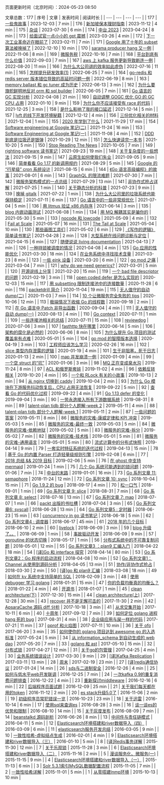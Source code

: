 页面更新时间（北京时间）：2024-05-23 08:50

文章总数：177
| 序号 | 文章 | 发表时间 | 阅读时长 |
| --- | --- | --- | --- |
| 177 | [一些鬼故事](https://xargin.com/ghost-story/) | 2023-12-03 | 7 min  |
| 176 | [新加坡保本理财指南](https://xargin.com/invest-in-cash-fund/) | 2023-11-12 | 4 min  |
| 175 | [杂谈](https://xargin.com/misc/) | 2023-07-30 | 6 min  |
| 174 | [中台 2023](https://xargin.com/complete-deah-for-middleplatform/) | 2023-04-24 | 8 min  |
| 173 | [给面试官一点小小的 gpt 震撼](https://xargin.com/the-death-of-baguwen/) | 2023-03-26 | 4 min  |
| 172 | [下一次工业革命近在眼前了](https://xargin.com/winter-is-coming/) | 2023-02-11 | 7 min  |
| 171 | [Google 用了十年的 subset 算法被换掉了](https://xargin.com/google-rocksteadier-subset/) | 2022-12-10 | 10 min  |
| 170 | [sarama producer hang 又一例](https://xargin.com/sarama-producer-hang-another-case/) | 2022-11-06 | 8 min  |
| 169 | [微服务税](https://xargin.com/microservice-tax-and-grpc-mock/) | 2022-10-16 | 7 min  |
| 168 | [平台到底有什么价值](https://xargin.com/value-of-platform/) | 2022-09-03 | 7 min  |
| 167 | [aws 上 kafka 服务更新导致断连一例](https://xargin.com/aws-produce-hang-case/) | 2022-08-20 | 11 min  |
| 166 | [为什么大公司讲的效率如此虚伪](https://xargin.com/what-they-say-is-not-true/) | 2022-07-16 | 11 min  |
| 165 | [怎样提升研发效率(1)](https://xargin.com/how-to-improve-dev-efficiency/) | 2022-06-25 | 7 min  |
| 164 | [go-redis 和 redis server 版本错位导致的高延时问题一例](https://xargin.com/go-redis-v6-and-redis-server-6-are-not-compatible/) | 2022-06-19 | 8 min  |
| 163 | [memory ballast 和 gc tuner 成为历史](https://xargin.com/the-new-api-for-heap-limit/) | 2022-06-13 | 3 min  |
| 162 | [为什么要旗帜鲜明地反对 orm 和 sql builder](https://xargin.com/you-should-avoid-orm-and-sql-builder/) | 2022-06-05 | 7 min  |
| 161 | [Go 语言的 GC 实现分析](https://xargin.com/impl-of-go-gc/) | 2022-04-08 | 21 min  |
| 160 | [自动调整 GOGC 优化 GO 的 GC CPU 占用](https://xargin.com/dynamic-gogc/) | 2022-01-10 | 9 min  |
| 159 | [为什么你不应该接受有 race 的代码](https://xargin.com/why-you-should-reject-racy-code/) | 2021-12-25 | 3 min  |
| 158 | [是什么影响了我的接口延迟](https://xargin.com/why-queueing-theory/) | 2021-12-14 | 5 min  |
| 157 | [lyft 的线下开发环境秘籍](https://xargin.com/lyft-offline-env/) | 2021-12-12 | 4 min  |
| 156 | [三份优化相关的材料](https://xargin.com/some-recent-opt-share/) | 2021-12-04 | 1 min  |
| 155 | [2020 年学到了什么](https://xargin.com/what-i-learn-at-alibaba/) | 2021-11-29 | 17 min  |
| 154 | [Software engineering at Google 笔记(二)](https://xargin.com/software-engineering-at-google-part2/) | 2021-11-24 | 16 min  |
| 153 | [Software Engineering at Google 笔记(一)](https://xargin.com/software-engineering-at-google-part1/) | 2021-11-08 | 4 min  |
| 152 | [DDD 到底是垃圾还是银弹](https://xargin.com/is-ddd-garbage-or-silver-bullet/) | 2021-10-29 | 12 min  |
| 151 | [怎么快速读完一本书](https://xargin.com/how-to-read-fast/) | 2021-10-20 | 5 min  |
| 150 | [Stop Reading The News](https://xargin.com/stop-reading-the-news/) | 2021-10-05 | 7 min  |
| 149 | [righting software 读书笔记](https://xargin.com/righting-software-notes/) | 2021-09-23 | 19 min  |
| 148 | [关于复杂度的一些想法](https://xargin.com/something-about-complexity/) | 2021-09-15 | 9 min  |
| 147 | [云原生如何使我们失业](https://xargin.com/cloud-native-and-future-of-developer/) | 2021-09-05 | 9 min  |
| 146 | [简单看看 Go 1.17 的新调用规约](https://xargin.com/go1-17-new-calling-convention/) | 2021-08-29 | 5 min  |
| 145 | [Google 的 “行星级” cron 系统设计](https://xargin.com/google-cron-design/) | 2021-08-15 | 6 min  |
| 144 | [《Go 语言高级编程》的故事](https://xargin.com/stories-of-advanced-go-programming/) | 2021-08-01 | 6 min  |
| 143 | [GraphQL 的限流难题](https://xargin.com/ratelimit-graphql/) | 2021-07-30 | 7 min  |
| 142 | [微服务架构模式的一点总结](https://xargin.com/microservices-patterns/) | 2021-07-29 | 13 min  |
| 141 | [非协作式抢占详解](https://xargin.com/non-cooperative-preemption/) | 2021-07-25 | 1 min  |
| 140 | [关于静态分析的科普](https://xargin.com/static-analysis/) | 2021-07-23 | 9 min  |
| 139 | [换掉 gitalk](https://xargin.com/deprecate-gitalk/) | 2021-07-22 | 1 min  |
| 138 | [为什么大公司里的垃圾系统也能保持稳定](https://xargin.com/why-rubbish-in-huge-corp-can-remain-stable/) | 2021-07-11 | 6 min  |
| 137 | [Go 语言中的一些非常规优化](https://xargin.com/unusual-opt-in-go/) | 2021-07-04 | 5 min  |
| 136 | [用 litmus 验证 x86 内存序](https://xargin.com/litmus-test/) | 2021-06-14 | 3 min  |
| 135 | [blog 内嵌动画测试](https://xargin.com/nest-test/) | 2021-06-08 | 1 min  |
| 134 | [用 MQ 解耦其实是骗你的](https://xargin.com/mq-is-not-savior/) | 2021-05-30 | 5 min  |
| 133 | [nocode 和 lowcode](https://xargin.com/lowcode-nocode-is-not-awesome/) | 2021-05-09 | 4 min  |
| 132 | [Fail at Scale](https://xargin.com/fail-at-scale/) | 2021-05-07 | 16 min  |
| 131 | [The Tail at Scale](https://xargin.com/tail-at-scale/) | 2021-05-04 | 10 min  |
| 130 | [那些画图工具们](https://xargin.com/diagram-tools-intro/) | 2021-05-02 | 6 min  |
| 129 | [《写作的逻辑》简单读书笔记](https://xargin.com/notes-on-logic-writing/) | 2021-04-28 | 2 min  |
| 128 | [大型系统在线问题诊断与定位](https://xargin.com/continuous-profiling/) | 2021-04-15 | 6 min  |
| 127 | [随便说说 living documentation](https://xargin.com/about-living-doc/) | 2021-04-13 | 7 min  |
| 126 | [一种持锁被调度的情况](https://xargin.com/schedule-when-holding-lock-causes-latency-spike/) | 2021-04-08 | 4 min  |
| 125 | [Go 应用的性能优化](https://xargin.com/go-perf-optimization/) | 2021-03-30 | 18 min  |
| 124 | [在业务系统中寻找技术含量](https://xargin.com/seeking-for-high-tech-in-business-system-dev/) | 2021-03-23 | 8 min  |
| 123 | [一些 eink 设备](https://xargin.com/some-eink-devices/) | 2021-03-20 | 6 min  |
| 122 | [go mod 之痛](https://xargin.com/go-mod-hurt-gophers/) | 2021-03-04 | 7 min  |
| 121 | [why do we need generics?](https://xargin.com/why-do-we-need-generics/) | 2021-03-01 | 5 min  |
| 120 | [开源说线上分享](https://xargin.com/open-src-show/) | 2021-02-20 | 15 min  |
| 119 | [一个 bad file descriptor 的问题](https://xargin.com/case-bad-file-descriptor/) | 2021-02-19 | 3 min  |
| 118 | [open coded defer 是怎么实现的](https://xargin.com/open-coded-defer-in-go-1-14/) | 2020-12-03 | 15 min  |
| 117 | [用 subsetting 限制连接池中的连接数量](https://xargin.com/limiting-conn-wih-subset/) | 2020-11-28 | 6 min  |
| 116 | [packetdrill 简介](https://xargin.com/packetdrill-intro/) | 2020-11-04 | 19 min  |
| 115 | [无人值守的自动 dump(二)](https://xargin.com/autodumper-for-go-ii/) | 2020-11-03 | 7 min  |
| 114 | [10 个让微服务完全失败的 tips](https://xargin.com/10-tips/) | 2020-10-06 | 12 min  |
| 113 | [极端情况下收缩 Go 的线程数](https://xargin.com/shrink-go-threads/) | 2020-09-18 | 2 min  |
| 112 | [在 Go 语言中 Patch 非导出函数](https://xargin.com/patching-private-function-in-go/) | 2020-09-04 | 4 min  |
| 111 | [无人值守的自动 dump(一)](https://xargin.com/autodumper-for-go/) | 2020-08-13 | 4 min  |
| 110 | [Go context](https://xargin.com/go-context/) | 2020-07-11 | 1 min  |
| 109 | [一些连接池相关的总结](https://xargin.com/some-connection-pool/) | 2020-07-11 | 15 min  |
| 108 | [reviewdog](https://xargin.com/add-reviewdog-for-your-project/) | 2020-07-06 | 3 min  |
| 107 | [fasthttp 快在哪里](https://xargin.com/why-fasthttp-is-fast-and-the-cost-of-it/) | 2020-06-14 | 5 min  |
| 106 | [架构的腐化是必然的](https://xargin.com/every-arch-will-finally-become-shit/) | 2020-06-06 | 8 min  |
| 105 | [为什么提升 Go 项目的测试覆盖率有点难](https://xargin.com/its-hard-to-improve-go-proj-coverage/) | 2020-05-01 | 5 min  |
| 104 | [go mod 的智障版本选择](https://xargin.com/go-mod-is-rubbish/) | 2020-04-19 | 3 min  |
| 103 | [工程师应该怎么学习](https://xargin.com/how-to-learn/) | 2020-02-26 | 16 min  |
| 102 | [slice 类型内存泄露的逻辑](https://xargin.com/logic-of-slice-memory-leak/) | 2020-01-19 | 4 min  |
| 101 | [生于非阻塞，死于日志](https://xargin.com/born-from-nb-die-in-log/) | 2020-01-13 | 2 min  |
| 100 | [map 并发崩溃一例](https://xargin.com/map-concurrent-throw/) | 2020-01-09 | 4 min  |
| 99 | [一个空 struct 的“坑”](https://xargin.com/addr-of-empty-struct-may-not-eq/) | 2020-01-06 | 3 min  |
| 98 | [MQ 正在变成臭水沟](https://xargin.com/mq-is-becoming-sewer/) | 2019-11-24 | 8 min  |
| 97 | [ACL 和俄罗斯套娃](https://xargin.com/acl-and-matryoshka/) | 2019-11-02 | 4 min  |
| 96 | [依赖反转相关](https://xargin.com/about-dip/) | 2019-10-20 | 4 min  |
| 95 | [一个和 RLock 有关的小故事](https://xargin.com/a-rlock-story/) | 2019-10-13 | 2 min  |
| 94 | [从 nginx 切换到 caddy](https://xargin.com/migrate-from-nginx-to-caddy/) | 2019-10-04 | 2 min  |
| 93 | [为什么 Go 模块在下游服务抖动恢复后，CPU 占用无法恢复](https://xargin.com/cpu-idle-cannot-recover-after-peak-load/) | 2019-09-22 | 5 min  |
| 92 | [查看 Go 的代码优化过程](https://xargin.com/go-compiler-opt/) | 2019-09-22 | 4 min  |
| 91 | [Go 1.13 defer 的变化](https://xargin.com/go-1-13-defer-change/) | 2019-09-04 | 3 min  |
| 90 | [一劳永逸接入所有下游数据系统](https://xargin.com/integrate-downstream-data-system-all-in-one/) | 2019-08-31 | 8 min  |
| 89 | [talent-plan tidb 部分个人题解-week 2](https://xargin.com/talent-plan-week2-solution/) | 2019-05-11 | 4 min  |
| 88 | [talent-plan tidb 部分个人题解-week 1](https://xargin.com/talent-plan-week1-solution/) | 2019-05-11 | 2 min  |
| 87 | [一些问题的答案](https://xargin.com/answers-for-some-interview-questions/) | 2019-05-11 | 8 min  |
| 86 | [微服务的灾难-康威定律和 KPI 冲突](https://xargin.com/disaster-of-microservice-conway-law/) | 2019-05-03 | 5 min  |
| 85 | [微服务的灾难-最终一致](https://xargin.com/disaster-of-microservice-evconst/) | 2019-05-03 | 5 min  |
| 84 | [微服务的灾难-依赖地狱](https://xargin.com/disaster-of-microservice-dephell/) | 2019-05-02 | 5 min  |
| 83 | [微服务的灾难-拆分](https://xargin.com/disaster-of-microservice-divide/) | 2019-05-02 | 7 min  |
| 82 | [微服务的灾难-技术栈](https://xargin.com/disaster-of-microservice-techstack/) | 2019-05-01 | 5 min  |
| 81 | [微服务的灾难-通用语言](https://xargin.com/disaster-of-microservice-ul/) | 2019-05-01 | 5 min  |
| 80 | [流式计算中的分布式快照](https://xargin.com/distributed-snapshot-in-stream-sys/) | 2019-04-14 | 9 min  |
| 79 | [一套实时特征系统的迭代过程](https://xargin.com/feature-system-dev/) | 2019-04-13 | 15 min  |
| 78 | [基于 Go 的内置 Parser 打造轻量级规则引擎](https://xargin.com/rule-engine-on-go-parser/) | 2019-02-08 | 6 min  |
| 77 | [2018 总结 && 2019 目标](https://xargin.com/2018-summary-and-2019-plan/) | 2019-02-06 | 5 min  |
| 76 | [在 ghost 中支持 mermaid](https://xargin.com/support-mermaid-in-ghost-blog/) | 2019-01-24 | 1 min  |
| 75 | [几个 Go 系统可能遇到的锁问题](https://xargin.com/lock-contention-in-go/) | 2019-01-06 | 7 min  |
| 74 | [中台的末路](https://xargin.com/the-death-of-middleground/) | 2019-01-01 | 16 min  |
| 73 | [Go 系列文章 11: semaphore](https://xargin.com/go-sema/) | 2018-11-24 | 12 min  |
| 72 | [Go 系列文章 10: sync](https://xargin.com/go-sync/) | 2018-10-04 | 15 min  |
| 71 | [Go 1.9.2 的 bug](https://xargin.com/go-bug/) | 2018-09-17 | 4 min  |
| 70 | [松一口气](https://xargin.com/relax/) | 2018-09-01 | 1 min  |
| 69 | [Go 系列文章 9: slice](https://xargin.com/go-slice/) | 2018-08-31 | 7 min  |
| 68 | [Go 系列文章 8: select](https://xargin.com/go-select/) | 2018-07-16 | 13 min  |
| 67 | [Go 系列文章 7: map](https://xargin.com/go-map/) | 2018-07-07 | 1 min  |
| 66 | [packt 出版的书吐槽](https://xargin.com/diss-packt/) | 2018-07-04 | 3 min  |
| 65 | [Go 系列文章6: syscall](https://xargin.com/syscall/) | 2018-06-28 | 13 min  |
| 64 | [Go 系列文章5 : 定时器](https://xargin.com/go-timer/) | 2018-06-23 | 15 min  |
| 63 | [concurrency in go 读书笔记](https://xargin.com/concurrency-in-go-notes/) | 2018-06-18 | 5 min  |
| 62 | [Go 系列文章4 : 调度器](https://xargin.com/go-scheduler/) | 2018-06-17 | 45 min  |
| 61 | [2018 年的几个目标](https://xargin.com/2018-plan/) | 2018-06-10 | 2 min  |
| 60 | [livelock](https://xargin.com/livelock/) | 2018-06-09 | 3 min  |
| 59 | [blog 升级了。。](https://xargin.com/blog-upgraded/) | 2018-06-09 | 1 min  |
| 58 | [事故驱动开发](https://xargin.com/accident-driven-development/) | 2018-06-09 | 9 min  |
| 57 | [goroutine 的状态切换](https://xargin.com/state-of-goroutine/) | 2018-05-17 | 1 min  |
| 56 | [分布式系统中的不可靠复制问题](https://xargin.com/unreliable-replication-in-distributed-systems/) | 2018-05-01 | 12 min  |
| 55 | [Go 系列文章3 ：plan9 汇编入门](https://xargin.com/plan9-assembly/) | 2018-04-22 | 18 min  |
| 54 | [[译]Go 和 interface 探究](https://xargin.com/go-and-interface/) | 2018-04-14 | 80 min  |
| 53 | [Go 系列文章2：Go 程序的启动流程](https://xargin.com/go-bootstrap/) | 2018-04-08 | 10 min  |
| 52 | [Go 系列文章1：Channel 从使用到源码分析](https://xargin.com/channel-from-usage-to-src-analysis/) | 2018-04-05 | 13 min  |
| 51 | [协作/非协作式抢占](https://xargin.com/go-schedule/) | 2018-03-30 | 2 min  |
| 50 | [[译]go 和 plan9 汇编](https://xargin.com/go-and-plan9-asm/) | 2018-03-08 | 18 min  |
| 49 | [如何在 kv 系统中支持简单的 SQL](https://xargin.com/use-sql-on-kv-store/) | 2018-02-09 | 3 min  |
| 48 | [使用 debugger 学习 golang](https://xargin.com/debugger/) | 2018-01-31 | 15 min  |
| 47 | [你的负载均衡真的均衡么？](https://xargin.com/load-balance/) | 2018-01-22 | 4 min  |
| 46 | [开源书](https://xargin.com/about-open-src-book/) | 2018-01-07 | 1 min  |
| 45 | [clean architecture(下)](https://xargin.com/clean-architecture-2/) | 2017-12-30 | 15 min  |
| 44 | [clean architecture(上)](https://xargin.com/clean-architecture-1/) | 2017-12-28 | 30 min  |
| 43 | [recover 并不是无懈可击的](https://xargin.com/recover-is-not-perfect/) | 2017-11-30 | 2 min  |
| 42 | [ApsaraCache 源码 diff 分析](https://xargin.com/apsaracache-diff-analysis/) | 2017-10-18 | 3 min  |
| 41 | [从求交集开始](https://xargin.com/intersection/) | 2017-10-11 | 6 min  |
| 40 | [十周年](https://xargin.com/ten-years/) | 2017-09-12 | 7 min  |
| 39 | [如何定位 golang 进程 hang 死的 bug](https://xargin.com/how-to-locate-for-block-in-golang/) | 2017-08-31 | 4 min  |
| 38 | [企业级应用与屎一样的代码](https://xargin.com/tech-battle/) | 2017-07-21 | 11 min  |
| 37 | [pprof 和火焰图](https://xargin.com/pprof-and-flamegraph/) | 2017-07-11 | 10 min  |
| 36 | [关于 ofo](https://xargin.com/about-ofo/) | 2017-06-20 | 3 min  |
| 35 | [如何使你的 golang 项目达到 awesome go 的入选标准](https://xargin.com/how-to-meet-the-quality-standard-of-awesome-go/) | 2017-05-24 | 5 min  |
| 34 | [从 information_schema 到自动生成的 web dao](https://xargin.com/web-dao-generation/) | 2017-05-20 | 7 min  |
| 33 | [golang 和 ast](https://xargin.com/ast/) | 2017-05-10 | 15 min  |
| 32 | [分布式锁](https://xargin.com/distlock/) | 2017-04-27 | 12 min  |
| 31 | [关于go的包管理](https://xargin.com/about-package-and-go/) | 2017-04-25 | 4 min  |
| 30 | [业务系统错误设计](https://xargin.com/error-design/) | 2017-03-30 | 9 min  |
| 29 | [[译]Kafka Replication](https://xargin.com/kafka-replication-translation/) | 2017-03-11 | 13 min  |
| 28 | [周末](https://xargin.com/weekend/) | 2017-02-19 | 23 min  |
| 27 | [[译]redis通信协议](https://xargin.com/redis-protocal/) | 2017-01-24 | 14 min  |
| 26 | [sds与二进制安全](https://xargin.com/is-sds-really-binary-safe/) | 2016-12-26 | 4 min  |
| 25 | [如何与低水平web开发联调](https://xargin.com/how-to-debug-with-lower-programmer/) | 2016-12-25 | 7 min  |
| 24 | [一次kafka 0.9的重复消费问题排查](https://xargin.com/kafka-0-9-debug/) | 2016-12-22 | 4 min  |
| 23 | [重新探讨middleware](https://xargin.com/middleware/) | 2016-12-16 | 6 min  |
| 22 | [后端程序员面试题](https://xargin.com/backend-engineer-interview/) | 2016-12-09 | 25 min  |
| 21 | [关于我们每天都在用的token](https://xargin.com/about-token/) | 2016-11-12 | 2 min  |
| 20 | [es stack升级5.0了](https://xargin.com/es-stack-upgrade-to-5/) | 2016-11-06 | 2 min  |
| 19 | [初级程序员常犯错误一览](https://xargin.com/rookie-programmer-faults/) | 2016-10-23 | 23 min  |
| 18 | [关于迅雷](https://xargin.com/about-thunder/) | 2016-10-14 | 6 min  |
| 17 | [使用sql来查询es](https://xargin.com/use-sql-to-query-elasticsearch/) | 2016-08-28 | 3 min  |
| 16 | [谈一谈es的优势和限制](https://xargin.com/some-things-about-es/) | 2016-08-10 | 14 min  |
| 15 | [关于灰度发布](https://xargin.com/about-gated-launch/) | 2016-08-09 | 7 min  |
| 14 | [beanstalkd 源码剖析](https://xargin.com/about-beanstalkd/) | 2016-06-26 | 8 min  |
| 13 | [中间件与责任链模式](https://xargin.com/middleware-and-pipeline/) | 2016-04-11 | 5 min  |
| 12 | [Elasticsearch环境搭建和river数据导入（四）](https://xargin.com/es-river-4/) | 2016-03-09 | 6 min  |
| 11 | [elasticsearch服务开发总结](https://xargin.com/elasticsearchfu-service-summary/) | 2016-03-05 | 9 min  |
| 10 | [一致性哈希-虚拟结点生成](https://xargin.com/consistent-hash-2/) | 2016-02-01 | 4 min  |
| 9 | [Elasticsearch环境搭建和river数据导入（三）](https://xargin.com/es-river-3/) | 2016-01-10 | 5 min  |
| 8 | [[译]Redis事务详解](https://xargin.com/redis-transaction/) | 2015-11-30 | 12 min  |
| 7 | [关于乐观锁](https://xargin.com/about-optimistic-locking/) | 2015-11-28 | 3 min  |
| 6 | [Elasticsearch环境搭建和river数据导入（二）](https://xargin.com/es-river-2/) | 2015-11-16 | 2 min  |
| 5 | [漫谈服务化、微服务(一)](https://xargin.com/about-microservice-1/) | 2015-11-15 | 9 min  |
| 4 | [Elasticsearch环境搭建和river数据导入（一）](https://xargin.com/es-river-1/) | 2015-11-13 | 6 min  |
| 3 | [Solr 5.3.1索引MySQL数据配置流程](https://xargin.com/use-solr-to-index-mysql-data/) | 2015-11-05 | 7 min  |
| 2 | [一致性哈希详解](https://xargin.com/consistent-hash/) | 2015-11-01 | 5 min  |
| 1 | [从零搭建lnmp环境](https://xargin.com/configure-of-lnmp-developmenft-env/) | 2015-10-13 | 10 min  |
